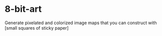 8-bit-art
=========

Generate pixelated and colorized image maps that you can construct with [small squares of sticky paper]
